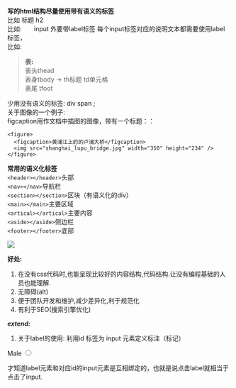 **写的html结构尽量使用带有语义的标签**   
比如 标题 h2   
比如:　　input 外要带label标签 每个input标签对应的说明文本都需要使用label标签，   
比如: 
> **表:**    
        表头thead   
         表身tbody -> th标题  td单元格   
         表尾 tfoot    

少用没有语义的标签:  div span ;  
关于图像的一个例子:   
figcaption用作文档中插图的图像，带有一个标题：：
```
<figure>
  <figcaption>黄浦江上的的卢浦大桥</figcaption>
  <img src="shanghai_lupu_bridge.jpg" width="350" height="234" />
</figure>
```


**常用的语义化标签**    
`<header></header>`头部  
`<nav></nav>`导航栏   
`<section></section>`区块（有语义化的div）  
`<main></main>`主要区域   
`<artical></artical>`主要内容   
`<aside></aside>`侧边栏   
`<footer></footer>`底部

![](http://p1.pstatp.com/large/pgc-image/1529898847558c7d4451aa5)


**好处:**  
1. 在没有css代码时,也能呈现比较好的内容结构,代码结构.让没有编程基础的人员也能理解.
2. 无障碍(alt)
3. 便于团队开发和维护,减少差异化,利于规范化
4. 有利于SEO(搜索引擎优化)

***extend:***
1. 关于label的使用:  利用id
  <label> 标签为 input 元素定义标注（标记）
  <form> 
  <label for="male">Male</label> 
  <input type="radio" name="sex" id="male" />
  </form>
  才知道label元素和对应id的input元素是互相绑定的，也就是说点击label就相当于点击了input. 
